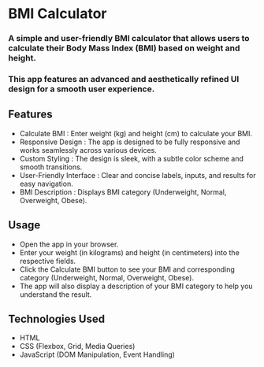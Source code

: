 # BMI Calculator

### A simple and user-friendly BMI calculator that allows users to calculate their Body Mass Index (BMI) based on weight and height.
### This app features an advanced and aesthetically refined UI design for a smooth user experience.

## Features
- Calculate BMI : Enter weight (kg) and height (cm) to calculate your BMI.
- Responsive Design : The app is designed to be fully responsive and works seamlessly across various devices.
- Custom Styling : The design is sleek, with a subtle color scheme and smooth transitions.
- User-Friendly Interface : Clear and concise labels, inputs, and results for easy navigation.
- BMI Description : Displays BMI category (Underweight, Normal, Overweight, Obese).

##  Usage
- Open the app in your browser.
- Enter your weight (in kilograms) and height (in centimeters) into the respective fields.
- Click the Calculate BMI button to see your BMI and corresponding category (Underweight, Normal, Overweight, Obese).
- The app will also display a description of your BMI category to help you understand the result.

## Technologies Used
- HTML
- CSS (Flexbox, Grid, Media Queries)
- JavaScript (DOM Manipulation, Event Handling)
